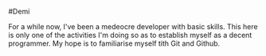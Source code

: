 #Demi

For a while now, I've been a medeocre developer with basic skills. This here is only one of the activities I'm doing so as to establish myself as a decent programmer.
My hope is to familiarise myself tith Git and Github.

